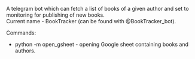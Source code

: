 A telegram bot which can fetch a list of books of a given author and set to monitoring for publishing of new books.<br>
Current name - BookTracker (can be found with @BookTracker_bot).

Commands:
 * python -m open_gsheet - opening Google sheet containing books and authors.
